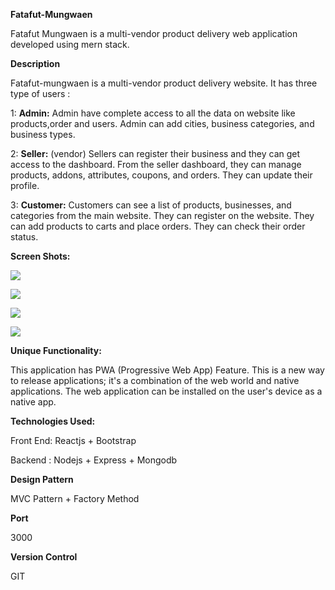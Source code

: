 ﻿**Fatafut-Mungwaen**

Fatafut Mungwaen is a multi-vendor product delivery web application developed using mern stack.

**Description**

Fatafut-mungwaen is a multi-vendor product delivery website. It has three type of users :

1: **Admin:** Admin have complete access to all the data on website like products,order and users. Admin can add cities, business categories, and business types.

2: **Seller:** (vendor) Sellers can register their business and they can get access to the dashboard. From the seller dashboard, they can manage products, addons, attributes, coupons, and orders. They can update their profile.

3: **Customer:** Customers can see a list of products, businesses, and categories from the main website. They can register on the website. They can add products to carts and place orders. They can check their order status.

**Screen Shots:**

![](Aspose.Words.9d716cc7-dd77-4b2f-a0de-22e7cfff04d3.001.png)

![](Aspose.Words.9d716cc7-dd77-4b2f-a0de-22e7cfff04d3.002.png)

![](Aspose.Words.9d716cc7-dd77-4b2f-a0de-22e7cfff04d3.003.png)

![](Aspose.Words.9d716cc7-dd77-4b2f-a0de-22e7cfff04d3.004.png)

**Unique Functionality:**

This application has PWA (Progressive Web App) Feature. This is a new way to release applications; it's a combination of the web world and native applications. The web application can be installed on the user's device as a native app.

**Technologies Used:**

Front End: Reactjs + Bootstrap

Backend : Nodejs + Express + Mongodb

**Design Pattern**

MVC Pattern + Factory Method

**Port**

3000

**Version Control**

GIT
